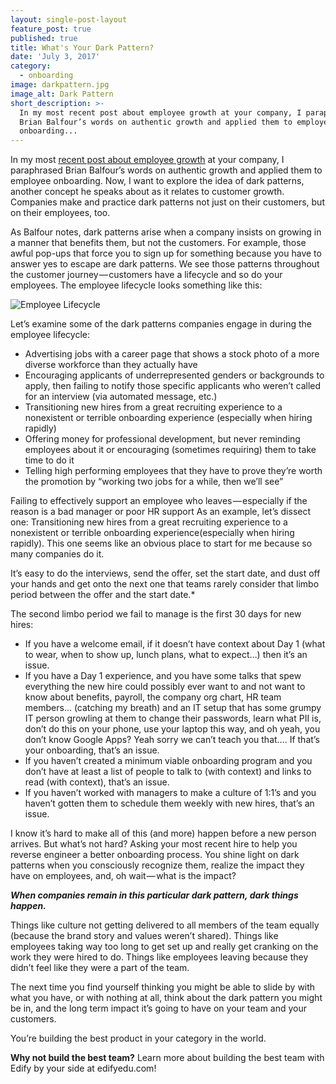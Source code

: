 ```yaml
---
layout: single-post-layout
feature_post: true
published: true
title: What's Your Dark Pattern?
date: 'July 3, 2017'
category:
  - onboarding
image: darkpattern.jpg
image_alt: Dark Pattern
short_description: >-
  In my most recent post about employee growth at your company, I paraphrased
  Brian Balfour’s words on authentic growth and applied them to employee
  onboarding...
---
```

In my most [recent post about employee growth](https://medium.com/@kristenmaeve/growth-shouldnt-just-be-for-customers-5902d432a95d) at your company, I paraphrased Brian Balfour’s words on authentic growth and applied them to employee onboarding. Now, I want to explore the idea of dark patterns, another concept he speaks about as it relates to customer growth. Companies make and practice dark patterns not just on their customers, but on their employees, too.

As Balfour notes, dark patterns arise when a company insists on growing in a manner that benefits them, but not the customers. For example, those awful pop-ups that force you to sign up for something because you have to answer yes to escape are dark patterns. We see those patterns throughout the customer journey — customers have a lifecycle and so do your employees.
The employee lifecycle looks something like this:

![Employee Lifecycle]({{site.baseurl}}/img/edifyemplife.png)


Let’s examine some of the dark patterns companies engage in during the employee lifecycle:
- Advertising jobs with a career page that shows a stock photo of a more diverse workforce than they actually have
- Encouraging applicants of underrepresented genders or backgrounds to apply, then failing to notify those specific applicants who weren’t called for an interview (via automated message, etc.)
- Transitioning new hires from a great recruiting experience to a nonexistent or terrible onboarding experience (especially when hiring rapidly)
- Offering money for professional development, but never reminding employees about it or encouraging (sometimes requiring) them to take time to do it
- Telling high performing employees that they have to prove they’re worth the promotion by “working two jobs for a while, then we’ll see”


Failing to effectively support an employee who leaves — especially if the reason is a bad manager or poor HR support
As an example, let’s dissect one: Transitioning new hires from a great recruiting experience to a nonexistent or terrible onboarding experience(especially when hiring rapidly). This one seems like an obvious place to start for me because so many companies do it.

It’s easy to do the interviews, send the offer, set the start date, and dust off your hands and get onto the next one that teams rarely consider that limbo period between the offer and the start date.*

The second limbo period we fail to manage is the first 30 days for new hires:

- If you have a welcome email, if it doesn’t have context about Day 1 (what to wear, when to show up, lunch plans, what to expect…) then it’s an issue.
- If you have a Day 1 experience, and you have some talks that spew everything the new hire could possibly ever want to and not want to know about benefits, payroll, the company org chart, HR team members… (catching my breath) and an IT setup that has some grumpy IT person growling at them to change their passwords, learn what PII is, don’t do this on your phone, use your laptop this way, and oh yeah, you don’t know Google Apps? Yeah sorry we can’t teach you that…. If that’s your onboarding, that’s an issue.
- If you haven’t created a minimum viable onboarding program and you don’t have at least a list of people to talk to (with context) and links to read (with context), that’s an issue.
- If you haven’t worked with managers to make a culture of 1:1’s and you haven’t gotten them to schedule them weekly with new hires, that’s an issue.


I know it’s hard to make all of this (and more) happen before a new person arrives. But what’s not hard? Asking your most recent hire to help you reverse engineer a better onboarding process. You shine light on dark patterns when you consciously recognize them, realize the impact they have on employees, and, oh wait — what is the impact?

**_When companies remain in this particular dark pattern, dark things happen._**

Things like culture not getting delivered to all members of the team equally (because the brand story and values weren’t shared). Things like employees taking way too long to get set up and really get cranking on the work they were hired to do. Things like employees leaving because they didn’t feel like they were a part of the team.

The next time you find yourself thinking you might be able to slide by with what you have, or with nothing at all, think about the dark pattern you might be in, and the long term impact it’s going to have on your team and your customers.

You’re building the best product in your category in the world.

**Why not build the best team?**
Learn more about building the best team with Edify by your side at edifyedu.com!

